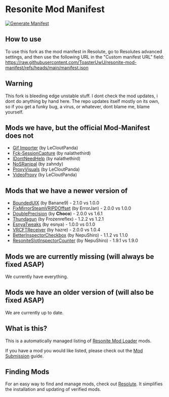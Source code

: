 # Resonite Mod Manifest
[![Generate Manifest](https://github.com/ToasterUwU/resonite-mod-manifest/actions/workflows/generate-manifest.yml/badge.svg)](https://github.com/ToasterUwU/resonite-mod-manifest/actions/workflows/generate-manifest.yml)

## How to use

To use this fork as the mod manifest in Resolute, go to Resolutes advanced settings, and then use the following URL in the "Custom manifest URL" field: https://raw.githubusercontent.com/ToasterUwU/resonite-mod-manifest/refs/heads/main/manifest.json

## Warning

This fork is bleeding edge unstable stuff. I dont check the mod updates, i dont do anything by hand here. The repo updates itself mostly on its own, so if you get a funky bug, a virus, or whatever, dont blame me, blame yourself.

## Mods we have, but the official Mod-Manifest does not

- [Gif Importer](https://github.com/LeCloutPanda/GifImporter) (by LeCloutPanda)
- [Fck-SessionCapture](https://github.com/nalathethird/Fck-SessionCapture) (by nalathethird)
- [IDontNeedHelp](https://github.com/nalathethird/IDontNeedHelp) (by nalathethird)
- [NoSRanipal](https://github.com/zahndy/NoSRanipal) (by zahndy)
- [ProxyVisuals](https://github.com/LeCloutPanda/ProxyVisuals) (by LeCloutPanda)
- [VideoProxy](https://github.com/LeCloutPanda/VideoProxy) (by LeCloutPanda)


## Mods that we have a newer version of

- [BoundedUIX](https://github.com/Banane9/ResoniteBoundedUIX) (by Banane9)  - 2.1.0 vs 1.0.0
- [FixMirrorSteamVRIPDOffset](https://github.com/ErrorJan/ResoniteMod-FixMirrorSteamVRIPDOffset) (by ErrorJan)  - 2.0.0 vs 1.0.0
- [DoublePrecision](https://github.com/AwesomeTornado/Resonite-DoublePrecision-RML) (by __Choco__)  - 2.0.0 vs 1.6.1
- [Thundagun](https://github.com/Frozenreflex/Thundagun) (by Frozenreflex)  - 1.2.2 vs 1.2.1
- [EsnyaTweaks](https://github.com/esnya/ResoniteEsnyaTweaks) (by esnya)  - 1.0.0 vs 0.1.0
- [VRCFTReceiver](https://github.com/hazre/VRCFTReceiver) (by hazre)  - 2.0.0 vs 1.0.4
- [BetterInspectorCheckbox](https://github.com/NepuShiro/BetterInspectorCheckbox) (by NepuShiro)  - 1.1.2 vs 1.1.0
- [ResoniteSlotInspectorCounter](https://github.com/NepuShiro/ResoniteSlotInspectorCounter) (by NepuShiro)  - 1.9.1 vs 1.9.0


## Mods we are currently missing (will always be fixed ASAP)

We currently have everything.

## Mods we have an older version of (will also be fixed ASAP)

We are currently up to date.

## What is this?

This is a automatically managed listing of [Resonite Mod Loader](https://github.com/resonite-modding-group/ResoniteModLoader) mods.

If you have a mod you would like listed, please check out the [Mod Submission](https://github.com/ToasterUwU/resonite-mod-manifest/wiki/Mod-Submission) guide.


## Finding Mods

For an easy way to find and manage mods, check out [Resolute](https://github.com/Gawdl3y/Resolute). It simplifies the installation and updating of verified mods.